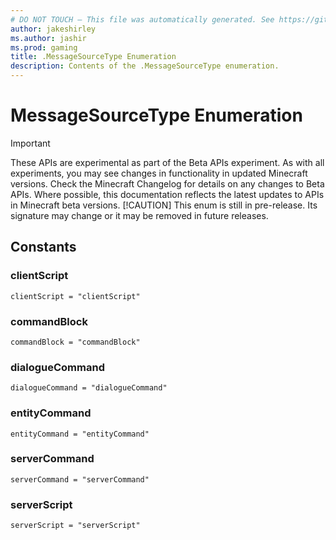 ```yaml
---
# DO NOT TOUCH — This file was automatically generated. See https://github.com/mojang/minecraftapidocsgenerator to modify descriptions, examples, etc.
author: jakeshirley
ms.author: jashir
ms.prod: gaming
title: .MessageSourceType Enumeration
description: Contents of the .MessageSourceType enumeration.
---
```

# MessageSourceType Enumeration
>[!IMPORTANT]
>These APIs are experimental as part of the Beta APIs experiment. As with all experiments, you may see changes in functionality in updated Minecraft versions. Check the Minecraft Changelog for details on any changes to Beta APIs. Where possible, this documentation reflects the latest updates to APIs in Minecraft beta versions.
> [!CAUTION]
> This enum is still in pre-release.  Its signature may change or it may be removed in future releases.

## Constants
### **clientScript**
`clientScript = "clientScript"`
### **commandBlock**
`commandBlock = "commandBlock"`
### **dialogueCommand**
`dialogueCommand = "dialogueCommand"`
### **entityCommand**
`entityCommand = "entityCommand"`
### **serverCommand**
`serverCommand = "serverCommand"`
### **serverScript**
`serverScript = "serverScript"`
